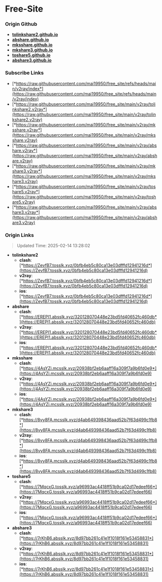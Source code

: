 # Free-Site

### Origin Github

- [**tolinkshare2.github.io**](https://github.com/tolinkshare2/tolinkshare2.github.io)
- [**abshare.github.io**](https://github.com/abshare/abshare.github.io)
- [**mksshare.github.io**](https://github.com/mksshare/mksshare.github.io)
- [**mkshare3.github.io**](https://github.com/mkshare3/mkshare3.github.io)
- [**toshare5.github.io**](https://github.com/toshare5/toshare5.github.io)
- [**abshare3.github.io**](https://github.com/abshare3/abshare3.github.io)

### Subscribe Links

- [*https://raw.githubusercontent.com/mai19950/free_site/refs/heads/main/v2ray/index*](https://raw.githubusercontent.com/mai19950/free_site/refs/heads/main/v2ray/index)
- [*https://raw.githubusercontent.com/mai19950/free_site/main/v2ray/tolinkshare2.v2ray*](https://raw.githubusercontent.com/mai19950/free_site/main/v2ray/tolinkshare2.v2ray)
- [*https://raw.githubusercontent.com/mai19950/free_site/main/v2ray/mksshare.v2ray*](https://raw.githubusercontent.com/mai19950/free_site/main/v2ray/mksshare.v2ray)
- [*https://raw.githubusercontent.com/mai19950/free_site/main/v2ray/abshare.v2ray*](https://raw.githubusercontent.com/mai19950/free_site/main/v2ray/abshare.v2ray)
- [*https://raw.githubusercontent.com/mai19950/free_site/main/v2ray/mkshare3.v2ray*](https://raw.githubusercontent.com/mai19950/free_site/main/v2ray/mkshare3.v2ray)
- [*https://raw.githubusercontent.com/mai19950/free_site/main/v2ray/toshare5.v2ray*](https://raw.githubusercontent.com/mai19950/free_site/main/v2ray/toshare5.v2ray)
- [*https://raw.githubusercontent.com/mai19950/free_site/main/v2ray/abshare3.v2ray*](https://raw.githubusercontent.com/mai19950/free_site/main/v2ray/abshare3.v2ray)

### Origin Links

> Updated Time: 2025-02-14 13:28:02

- **tolinkshare2**
  - **clash**: [*https://ZevfB7.tosslk.xyz/0bfb4eb5c80ca13e03dfffd12941216d*](https://ZevfB7.tosslk.xyz/0bfb4eb5c80ca13e03dfffd12941216d)
  - **v2ray**: [*https://ZevfB7.tosslk.xyz/0bfb4eb5c80ca13e03dfffd12941216d*](https://ZevfB7.tosslk.xyz/0bfb4eb5c80ca13e03dfffd12941216d)
  - **ios**: [*https://ZevfB7.tosslk.xyz/0bfb4eb5c80ca13e03dfffd12941216d*](https://ZevfB7.tosslk.xyz/0bfb4eb5c80ca13e03dfffd12941216d)
- **abshare**
  - **clash**: [*https://EREPI1.absslk.xyz/320128070448e23bd5fd40652fc460db*](https://EREPI1.absslk.xyz/320128070448e23bd5fd40652fc460db)
  - **v2ray**: [*https://EREPI1.absslk.xyz/320128070448e23bd5fd40652fc460db*](https://EREPI1.absslk.xyz/320128070448e23bd5fd40652fc460db)
  - **ios**: [*https://EREPI1.absslk.xyz/320128070448e23bd5fd40652fc460db*](https://EREPI1.absslk.xyz/320128070448e23bd5fd40652fc460db)
- **mksshare**
  - **clash**: [*https://4AsYZi.mcsslk.xyz/20938bf2eb6aaff16a309f7a9b6fd0e9*](https://4AsYZi.mcsslk.xyz/20938bf2eb6aaff16a309f7a9b6fd0e9)
  - **v2ray**: [*https://4AsYZi.mcsslk.xyz/20938bf2eb6aaff16a309f7a9b6fd0e9*](https://4AsYZi.mcsslk.xyz/20938bf2eb6aaff16a309f7a9b6fd0e9)
  - **ios**: [*https://4AsYZi.mcsslk.xyz/20938bf2eb6aaff16a309f7a9b6fd0e9*](https://4AsYZi.mcsslk.xyz/20938bf2eb6aaff16a309f7a9b6fd0e9)
- **mkshare3**
  - **clash**: [*https://8vy8FA.mcsslk.xyz/d4ab649398436aad52b7f63d499c1fb8*](https://8vy8FA.mcsslk.xyz/d4ab649398436aad52b7f63d499c1fb8)
  - **v2ray**: [*https://8vy8FA.mcsslk.xyz/d4ab649398436aad52b7f63d499c1fb8*](https://8vy8FA.mcsslk.xyz/d4ab649398436aad52b7f63d499c1fb8)
  - **ios**: [*https://8vy8FA.mcsslk.xyz/d4ab649398436aad52b7f63d499c1fb8*](https://8vy8FA.mcsslk.xyz/d4ab649398436aad52b7f63d499c1fb8)
- **toshare5**
  - **clash**: [*https://7MqcxG.tosslk.xyz/a96993ac4418ff51b9ca02d17edeef66*](https://7MqcxG.tosslk.xyz/a96993ac4418ff51b9ca02d17edeef66)
  - **v2ray**: [*https://7MqcxG.tosslk.xyz/a96993ac4418ff51b9ca02d17edeef66*](https://7MqcxG.tosslk.xyz/a96993ac4418ff51b9ca02d17edeef66)
  - **ios**: [*https://7MqcxG.tosslk.xyz/a96993ac4418ff51b9ca02d17edeef66*](https://7MqcxG.tosslk.xyz/a96993ac4418ff51b9ca02d17edeef66)
- **abshare3**
  - **clash**: [*https://7rKhB6.absslk.xyz/8d97bb261c41e1f1018f161e53458831*](https://7rKhB6.absslk.xyz/8d97bb261c41e1f1018f161e53458831)
  - **v2ray**: [*https://7rKhB6.absslk.xyz/8d97bb261c41e1f1018f161e53458831*](https://7rKhB6.absslk.xyz/8d97bb261c41e1f1018f161e53458831)
  - **ios**: [*https://7rKhB6.absslk.xyz/8d97bb261c41e1f1018f161e53458831*](https://7rKhB6.absslk.xyz/8d97bb261c41e1f1018f161e53458831)
